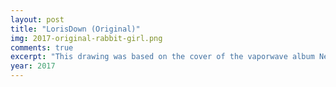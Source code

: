 ```yaml
---
layout: post
title: "LorisDown (Original)"
img: 2017-original-rabbit-girl.png
comments: true
excerpt: "This drawing was based on the cover of the vaporwave album New Visuals by Bl00dwave, and it became the basis for my first personal character as an adult. Four important themes come to mind when I see this artwork: love, loneliness, and disillusionment in the virtual world. Listen to the album here: https://bl00dwave.bandcamp.com/album/--3"
year: 2017
---
```

